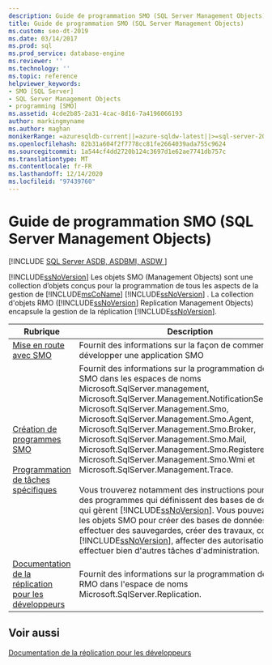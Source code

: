 ```yaml
---
description: Guide de programmation SMO (SQL Server Management Objects)
title: Guide de programmation SMO (SQL Server Management Objects)
ms.custom: seo-dt-2019
ms.date: 03/14/2017
ms.prod: sql
ms.prod_service: database-engine
ms.reviewer: ''
ms.technology: ''
ms.topic: reference
helpviewer_keywords:
- SMO [SQL Server]
- SQL Server Management Objects
- programming [SMO]
ms.assetid: 4cde2b85-2a31-4cac-8d16-7a4196066193
author: markingmyname
ms.author: maghan
monikerRange: =azuresqldb-current||=azure-sqldw-latest||>=sql-server-2016||>=sql-server-linux-2017||=azuresqldb-mi-current
ms.openlocfilehash: 82b31a604f2f7778cc81fe2664039ada755c9624
ms.sourcegitcommit: 1a544cf4dd2720b124c3697d1e62ae7741db757c
ms.translationtype: MT
ms.contentlocale: fr-FR
ms.lasthandoff: 12/14/2020
ms.locfileid: "97439760"
---
```

# <a name="sql-server-management-objects-smo-programming-guide"></a>Guide de programmation SMO (SQL Server Management Objects)
[!INCLUDE [SQL Server ASDB, ASDBMI, ASDW ](../../includes/applies-to-version/sql-asdb-asdbmi-asa.md)]

  [!INCLUDE[ssNoVersion](../../includes/ssnoversion-md.md)] Les objets SMO (Management Objects) sont une collection d’objets conçus pour la programmation de tous les aspects de la gestion de [!INCLUDE[msCoName](../../includes/msconame-md.md)] [!INCLUDE[ssNoVersion](../../includes/ssnoversion-md.md)] . La collection d'objets RMO ([!INCLUDE[ssNoVersion](../../includes/ssnoversion-md.md)] Replication Management Objects) encapsule la gestion de la réplication [!INCLUDE[ssNoVersion](../../includes/ssnoversion-md.md)].  
  
|Rubrique|Description|  
|-----------|-----------------|
|[Mise en route avec SMO](getting-started-in-smo.md)|Fournit des informations sur la façon de commencer à développer une application SMO
|[Création de programmes SMO](../../relational-databases/server-management-objects-smo/create-program/creating-smo-programs.md)<br /><br /> [Programmation de tâches spécifiques](../../relational-databases/server-management-objects-smo/tasks/programming-specific-tasks.md)|Fournit des informations sur la programmation des objets SMO dans les espaces de noms Microsoft.SqlServer.management, Microsoft.SqlServer.Management.NotificationServices, Microsoft.SqlServer.Management.Smo, Microsoft.SqlServer.Management.Smo.Agent, Microsoft.SqlServer.Management.Smo.Broker, Microsoft.SqlServer.Management.Smo.Mail, Microsoft.SqlServer.Management.Smo.RegisteredServers, Microsoft.SqlServer.Management.Smo.Wmi et Microsoft.SqlServer.Management.Trace.<br /><br /> Vous trouverez notamment des instructions pour écrire des programmes qui définissent des bases de données et qui gèrent [!INCLUDE[ssNoVersion](../../includes/ssnoversion-md.md)]. Vous pouvez utiliser les objets SMO pour créer des bases de données, effectuer des sauvegardes, créer des travaux, configurer [!INCLUDE[ssNoVersion](../../includes/ssnoversion-md.md)], affecter des autorisations et effectuer bien d'autres tâches d'administration.|  
|[Documentation de la réplication pour les développeurs](../../relational-databases/replication/concepts/replication-developer-documentation.md)|Fournit des informations sur la programmation des objets RMO dans l'espace de noms Microsoft.SqlServer.Replication.|  
  
## <a name="see-also"></a>Voir aussi  
 [Documentation de la réplication pour les développeurs](../../relational-databases/replication/concepts/replication-developer-documentation.md)  
  
  
